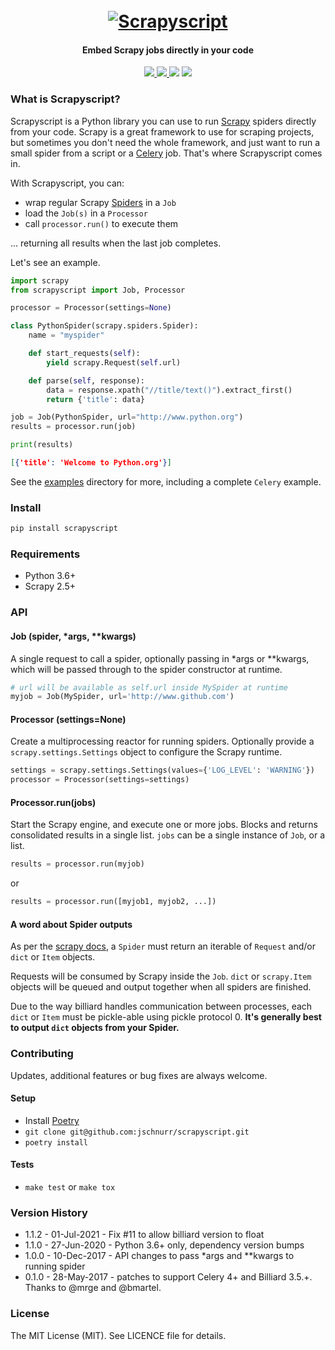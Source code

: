 <h1 align="center">
  <br>
  <a href="https://github.com/jschnurr/scrapyscript"><img src="https://i.ibb.co/ww3bNZ3/scrapyscript.png" alt="Scrapyscript"></a>
  <br>
</h1>

<h4 align="center">Embed Scrapy jobs directly in your code</h4>

<p align="center">
  <a href="https://github.com/jschnurr/scrapyscript/releases">
    <img src="https://img.shields.io/github/release/jschnurr/scrapyscript.svg">
  </a>

  <a href="https://pypi.org/project/scrapyscript/">
    <img src="https://img.shields.io/pypi/v/scrapyscript.svg">
  </a>

  <img src="https://github.com/jschnurr/scrapyscript/workflows/Tests/badge.svg">
  
  <img src="https://img.shields.io/pypi/pyversions/scrapyscript.svg">
</p>

### What is Scrapyscript?

Scrapyscript is a Python library you can use to run [Scrapy](https://github.com/scrapy/scrapy) spiders directly from your code. Scrapy is a great framework to use for scraping projects, but sometimes you don't need the whole framework, and just want to run a small spider from a script or a [Celery](https://github.com/celery/celery) job. That's where Scrapyscript comes in.

With Scrapyscript, you can:
- wrap regular Scrapy [Spiders](https://docs.scrapy.org/en/latest/topics/spiders.html) in a `Job`
- load the `Job(s)` in a `Processor`
- call `processor.run()` to execute them

... returning all results when the last job completes.

Let's see an example.

```python
import scrapy
from scrapyscript import Job, Processor

processor = Processor(settings=None)

class PythonSpider(scrapy.spiders.Spider):
    name = "myspider"

    def start_requests(self):
        yield scrapy.Request(self.url)

    def parse(self, response):
        data = response.xpath("//title/text()").extract_first()
        return {'title': data}

job = Job(PythonSpider, url="http://www.python.org")
results = processor.run(job)

print(results)
```

```json
[{'title': 'Welcome to Python.org'}]
```
See the [examples](examples/) directory for more, including a complete `Celery` example.

### Install

```python
pip install scrapyscript
```

### Requirements

- Python 3.6+
- Scrapy 2.5+


### API

#### Job (spider, *args, **kwargs)
A single request to call a spider, optionally passing in *args or **kwargs, which will be passed through to the spider constructor at runtime.

```python
# url will be available as self.url inside MySpider at runtime
myjob = Job(MySpider, url='http://www.github.com')
```

#### Processor (settings=None)
Create a multiprocessing reactor for running spiders. Optionally provide a `scrapy.settings.Settings` object to configure the Scrapy runtime.

```python
settings = scrapy.settings.Settings(values={'LOG_LEVEL': 'WARNING'})
processor = Processor(settings=settings)
```

#### Processor.run(jobs)
Start the Scrapy engine, and execute one or more jobs.  Blocks and returns consolidated results in a single list.
`jobs` can be a single instance of `Job`, or a list.

```python
results = processor.run(myjob)
```

or

```python
results = processor.run([myjob1, myjob2, ...])
```

#### A word about Spider outputs
As per the [scrapy docs](https://doc.scrapy.org/en/latest/topics/spiders.html), a `Spider`
must return an iterable of `Request` and/or `dict` or `Item` objects.

Requests will be consumed by Scrapy inside the `Job`. `dict` or `scrapy.Item` objects will be queued
and output together when all spiders are finished.

Due to the way billiard handles communication between processes, each `dict` or `Item` must be
pickle-able using pickle protocol 0. **It's generally best to output `dict` objects from your Spider.**

### Contributing

Updates, additional features or bug fixes are always welcome.

#### Setup
- Install [Poetry](https://python-poetry.org/docs/#installation)
- `git clone git@github.com:jschnurr/scrapyscript.git`
- `poetry install`

#### Tests
- `make test` or `make tox`

### Version History

- 1.1.2 - 01-Jul-2021 - Fix #11 to allow billiard version to float
- 1.1.0 - 27-Jun-2020 - Python 3.6+ only, dependency version bumps
- 1.0.0 - 10-Dec-2017 - API changes to pass *args and **kwargs to running spider
- 0.1.0 - 28-May-2017 - patches to support Celery 4+ and Billiard 3.5.+. Thanks to @mrge and @bmartel.

### License

The MIT License (MIT). See LICENCE file for details.
